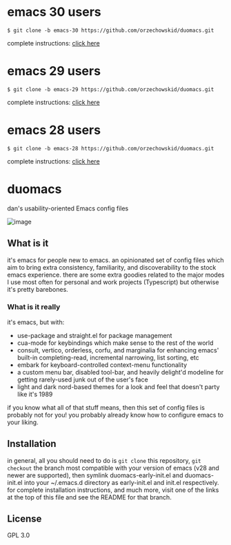 # emacs 30 users

```
$ git clone -b emacs-30 https://github.com/orzechowskid/duomacs.git
```

complete instructions: [click here](https://github.com/orzechowskid/duomacs/tree/emacs-30)

# emacs 29 users

```
$ git clone -b emacs-29 https://github.com/orzechowskid/duomacs.git
```

complete instructions: [click here](https://github.com/orzechowskid/duomacs/tree/emacs-29)


# emacs 28 users

```
$ git clone -b emacs-28 https://github.com/orzechowskid/duomacs.git
```

complete instructions: [click here](https://github.com/orzechowskid/duomacs/tree/emacs-28)

# duomacs
dan's usability-oriented Emacs config files

![image](https://repository-images.githubusercontent.com/505004456/eec4ea76-ac91-4ead-a795-d51d4c8750b0)

## What is it

it's emacs for people new to emacs.  an opinionated set of config files which aim to bring extra consistency, familiarity, and discoverability to the stock emacs experience.  there are some extra goodies related to the major modes I use most often for personal and work projects (Typescript) but otherwise it's pretty barebones.

### What is it really

it's emacs, but with:
- use-package and straight.el for package management
- cua-mode for keybindings which make sense to the rest of the world
- consult, vertico, orderless, corfu, and marginalia for enhancing emacs' built-in completing-read, incremental narrowing, list sorting, etc
- embark for keyboard-controlled context-menu functionality
- a custom menu bar, disabled tool-bar, and heavily delight'd modeline for getting rarely-used junk out of the user's face
- light and dark nord-based themes for a look and feel that doesn't party like it's 1989

if you know what all of that stuff means, then this set of config files is probably not for you!  you probably already know how to configure emacs to your liking.

## Installation

in general, all you should need to do is `git clone` this repository, `git checkout` the branch most compatible with your version of emacs (v28 and newer are supported), then symlink duomacs-early-init.el and duomacs-init.el into your ~/.emacs.d directory as early-init.el and init.el respectively.  for complete installation instructions, and much more, visit one of the links at the top of this file and see the README for that branch.

## License

GPL 3.0
